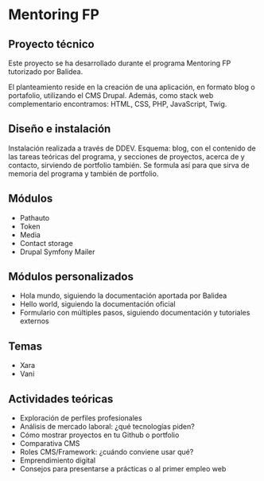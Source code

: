 # Mentoring FP
## Proyecto técnico

Este proyecto se ha desarrollado durante el programa Mentoring FP tutorizado por Balidea.

El planteamiento reside en la creación de una aplicación, en formato blog o portafolio, utilizando el CMS Drupal. Además, como stack web complementario encontramos: HTML, CSS, PHP, JavaScript, Twig.




## Diseño e instalación
Instalación realizada a través de DDEV.
Esquema: blog, con el contenido de las tareas teóricas del programa, y secciones de proyectos, acerca de y contacto, sirviendo de portfolio también. Se formula así para que sirva de memoria del programa y también de portfolio.


## Módulos
- Pathauto
- Token
- Media
- Contact storage
- Drupal Symfony Mailer


## Módulos personalizados
- Hola mundo, siguiendo la documentación aportada por Balidea
- Hello world, siguiendo la documentación oficial
- Formulario con múltiples pasos, siguiendo documentación y tutoriales externos


## Temas
- Xara
- Vani


## Actividades teóricas
- Exploración de perfiles profesionales
- Análisis de mercado laboral: ¿qué tecnologías piden?
- Cómo mostrar proyectos en tu Github o portfolio
- Comparativa CMS
- Roles CMS/Framework: ¿cuándo conviene usar qué?
- Emprendimiento digital
- Consejos para presentarse a prácticas o al primer empleo web




